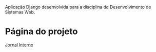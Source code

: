 Aplicação Django desenvolvida para a disciplina de Desenvolvimento de Sistemas Web.

# Página do projeto
[Jornal Interno](https://cblldiniz.pythonanywhere.com/jornal/)
